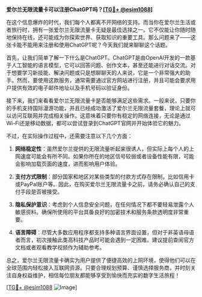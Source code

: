 **爱尔兰无限流量卡可以注册ChatGPT吗？[[TG💪+ @esim1088](https://t.me/s/esim1088)]**

在这个信息爆炸的时代，我们每个人都离不开网络的支持。而当你在爱尔兰生活或者旅行时，拥有一张爱尔兰无限流量卡无疑是最佳选择之一。它不仅能让你随时随地保持在线，还可能成为你探索世界、获取知识的重要工具。那么问题来了——这张卡能不能用来注册和使用ChatGPT呢？今天我们就来聊聊这个话题。

首先，让我们简单了解一下什么是ChatGPT。ChatGPT是由OpenAI开发的一款基于人工智能的语言模型，它可以回答问题、创作文本，甚至还能进行对话交流。对于想要学习新技能、解决问题或只是想聊聊天的人来说，它是一个非常强大的助手。然而，要使用这款服务，通常需要通过官方网站进行注册，并且可能会要求用户提供有效的电子邮件地址以及手机号码以验证身份。

接下来，我们来看看爱尔兰无限流量卡是否能够满足这些需求。一般来说，只要你的手机支持国际漫游功能，并且已经成功激活了爱尔兰无限流量套餐，理论上就可以访问互联网并完成相关操作。这意味着只要你有稳定的网络连接，无论是通过Wi-Fi还是移动数据，都可以尝试登录到ChatGPT官网并开始体验它的魅力。

不过，在实际操作过程中，还需要注意以下几个方面：

1. **网络稳定性**：虽然爱尔兰提供的无限流量听起来很诱人，但实际上每个人的上网速度可能会有所不同。如果你所在的地区信号较弱或者设备性能有限，可能会影响加载页面的速度，进而影响用户体验。
   
2. **支付方式限制**：部分国家和地区对某些类型的付款方式存在限制，比如信用卡或PayPal账户等。因此，在购买爱尔兰无限流量卡之前，请务必确认自己的支付手段是否被接受。

3. **隐私保护意识**：考虑到个人信息安全问题，在任何情况下都不要轻易泄露个人敏感资料。确保所使用的平台具备良好的加密技术和服务条款透明度非常重要。

4. **语言障碍**：尽管大多数应用程序都支持多种语言界面设置，但对于非英语母语者而言，初次接触此类高科技产品时可能会遇到一定困难。建议提前查阅官方文档或者观看教学视频作为辅助参考。

总之，爱尔兰无限流量卡确实为用户提供了便捷高效的上网环境，使得他们可以在全球范围内轻松接入互联网资源。只要合理规划预算、谨慎选择服务商，并时刻关注自身权益维护，相信每位朋友都能够享受到愉快而充实的数字生活旅程！

[[TG💪+ @esim1088](https://t.me/s/esim1088) ![Image](https://i.postimg.cc/4NQfJmqS/Snipaste-2025-05-13-00-14-12.png)]